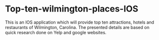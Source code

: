 # Top-ten-wilmington-places-IOS
This is an IOS application which will provide top ten attractions, hotels and restaurants of Wilmington, Carolina. The presented details are based on quick research done on Yelp and google websites.

